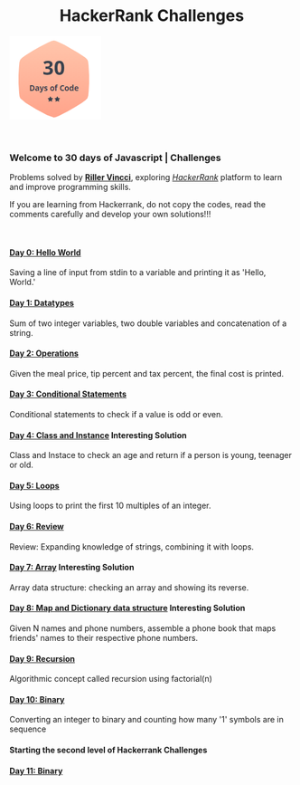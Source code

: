 # <h1 align="center"> HackerRank Challenges</align>

![](image.png)

<br />

### Welcome to 30 days of Javascript | Challenges

Problems solved by [**Riller Vincci**](https://www.hackerrank.com/rillervincci), exploring [_HackerRank_](https://www.hackerrank.com/) platform to learn and improve programming skills.

If you are learning from Hackerrank, do not copy the codes, read the comments carefully and develop your own solutions!!!

<br />

#### [Day 0: Hello World](day0.js)

Saving a line of input from stdin to a variable and printing it as 'Hello, World.'
</br>

#### [Day 1: Datatypes](day1.js)

Sum of two integer variables, two double variables and concatenation of a string.
</br>

#### [Day 2: Operations](day2.js)

Given the meal price, tip percent and tax percent, the final cost is printed.
</br>

#### [Day 3: Conditional Statements](day3.js)

Conditional statements to check if a value is odd or even.
</br>

#### [Day 4: Class and Instance](day4.js) **Interesting Solution**

Class and Instace to check an age and return if a person is young, teenager or old.

#### [Day 5: Loops](day5.js)

Using loops to print the first 10 multiples of an integer.
</br>

#### [Day 6: Review](day6.js)

Review: Expanding knowledge of strings, combining it with loops.
</br>

#### [Day 7: Array](day7.js) **Interesting Solution**

Array data structure: checking an array and showing its reverse.

#### [Day 8: Map and Dictionary data structure](day8.js) **Interesting Solution**

Given N names and phone numbers, assemble a phone book that maps friends' names to their respective phone numbers.

#### [Day 9: Recursion](day9.js)

Algorithmic concept called recursion using factorial(n)

#### [Day 10: Binary](day10.js)

Converting an integer to binary and counting how many '1' symbols are in sequence

#### Starting the second level of Hackerrank Challenges

#### [Day 11: Binary](day11.js)
